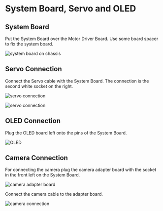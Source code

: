# System Board, Servo and OLED

## System Board

Put the System Board over the Motor Driver Board. Use some board spacer to fix the system board.&#x20;

![system board on chassis](../../../../.gitbook/assets/img\_1935.jpeg)

## Servo Connection&#x20;

Connect the Servo cable with the System Board. The connection is the second white socket on the right.

![servo connection](../../../../.gitbook/assets/img\_1936.jpeg)

![servo connection](../../../../.gitbook/assets/img\_1937.jpeg)

## OLED Connection

Plug the OLED board left onto the pins of the System Board.

![OLED](../../../../.gitbook/assets/img\_1938.jpeg)

## Camera Connection

For connecting the camera plug the camera adapter board with the socket in the front left on the System Board.

![camera adapter board](../../../../.gitbook/assets/img\_1939.jpeg)

Connect the camera cable to the adapter board.

![camera connection](../../../../.gitbook/assets/img\_1940.jpeg)

